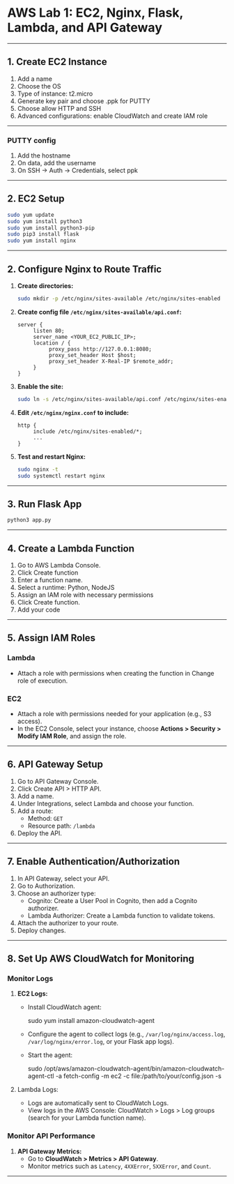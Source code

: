 # AWS Lab 1: EC2, Nginx, Flask, Lambda, and API Gateway

---

## 1. Create EC2 Instance

1. Add a name
2. Choose the OS
3. Type of instance: t2.micro
4. Generate key pair and choose .ppk for PUTTY
5. Choose allow HTTP and SSH
6. Advanced configurations: enable CloudWatch and create IAM role

---

### PUTTY config
1. Add the hostname
2. On data, add the username
3. On SSH -> Auth -> Credentials, select ppk

---

## 2. EC2 Setup

```bash
sudo yum update
sudo yum install python3
sudo yum install python3-pip
sudo pip3 install flask
sudo yum install nginx
```

---

## 2. Configure Nginx to Route Traffic

1. **Create directories:**

    ```bash
    sudo mkdir -p /etc/nginx/sites-available /etc/nginx/sites-enabled
    ```

2. **Create config file `/etc/nginx/sites-available/api.conf`:**

    ```nginx
    server {
         listen 80;
         server_name <YOUR_EC2_PUBLIC_IP>;
         location / {
              proxy_pass http://127.0.0.1:8080;
              proxy_set_header Host $host;
              proxy_set_header X-Real-IP $remote_addr;
         }
    }
    ```

3. **Enable the site:**

    ```bash
    sudo ln -s /etc/nginx/sites-available/api.conf /etc/nginx/sites-enabled/
    ```

4. **Edit `/etc/nginx/nginx.conf` to include:**

    ```nginx
    http {
         include /etc/nginx/sites-enabled/*;
         ...
    }
    ```

5. **Test and restart Nginx:**

    ```bash
    sudo nginx -t
    sudo systemctl restart nginx
    ```

---

## 3. Run Flask App

```bash
python3 app.py
```

---

## 4. Create a Lambda Function

1. Go to AWS Lambda Console.
2. Click Create function
3. Enter a function name.
5. Select a runtime: Python, NodeJS
6. Assign an IAM role with necessary permissions
7. Click Create function.
8. Add your code 

---

## 5. Assign IAM Roles

### Lambda

- Attach a role with permissions when creating the function in Change role of execution.

### EC2

- Attach a role with permissions needed for your application (e.g., S3 access).
- In the EC2 Console, select your instance, choose **Actions > Security > Modify IAM Role**, and assign the role.

---

## 6. API Gateway Setup

1. Go to API Gateway Console.
2. Click Create API > HTTP API.
3. Add a name.
4. Under Integrations, select Lambda and choose your function.
5. Add a route:
    - Method: `GET`
    - Resource path: `/lambda`
6. Deploy the API.

---

## 7. Enable Authentication/Authorization

1. In API Gateway, select your API.
2. Go to Authorization.
3. Choose an authorizer type:
    - Cognito: Create a User Pool in Cognito, then add a Cognito authorizer.
    - Lambda Authorizer: Create a Lambda function to validate tokens.
4. Attach the authorizer to your route.
5. Deploy changes.

---

## 8. Set Up AWS CloudWatch for Monitoring

### Monitor Logs

1. **EC2 Logs:**
    - Install CloudWatch agent:

        sudo yum install amazon-cloudwatch-agent
    
    - Configure the agent to collect logs (e.g., `/var/log/nginx/access.log`, `/var/log/nginx/error.log`, or your Flask app logs).
    
    - Start the agent:
    
        sudo /opt/aws/amazon-cloudwatch-agent/bin/amazon-cloudwatch-agent-ctl -a fetch-config -m ec2 -c file:/path/to/your/config.json -s
    
2. Lambda Logs:
    - Logs are automatically sent to CloudWatch Logs.
    - View logs in the AWS Console: CloudWatch > Logs > Log groups (search for your Lambda function name).

### Monitor API Performance

1. **API Gateway Metrics:**
    - Go to **CloudWatch > Metrics > API Gateway**.
    - Monitor metrics such as `Latency`, `4XXError`, `5XXError`, and `Count`.
---
